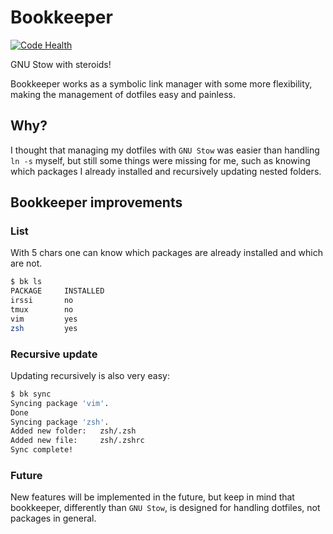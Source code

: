 Bookkeeper
==========
[![Code Health](https://landscape.io/github/hkupty/bookkeeper/master/landscape.svg)](https://landscape.io/github/hkupty/bookkeeper/master)

GNU Stow with steroids!

Bookkeeper works as a symbolic link manager with some more flexibility,
making the management of dotfiles easy and painless.

Why?
----

I thought that managing my dotfiles with `GNU Stow` was easier than handling `ln -s` myself,
but still some things were missing for me, such as knowing which packages I already installed and
recursively updating nested folders.

Bookkeeper improvements
-----------------------

### List

With 5 chars one can know which packages are already installed and which are not.
```bash
$ bk ls
PACKAGE     INSTALLED
irssi       no
tmux        no
vim         yes
zsh         yes
```

### Recursive update

Updating recursively is also very easy:
```bash
$ bk sync
Syncing package 'vim'.
Done
Syncing package 'zsh'.
Added new folder:   zsh/.zsh
Added new file:     zsh/.zshrc
Sync complete!
```

### Future
New features will be implemented in the future, but keep in mind that bookkeeper, differently than `GNU Stow`,
is designed for handling dotfiles, not packages in general.


